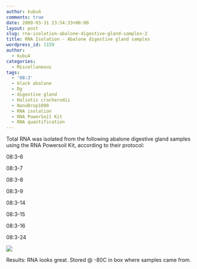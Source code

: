 ```yaml
---
author: kubu4
comments: true
date: 2009-03-31 23:54:33+00:00
layout: post
slug: rna-isolation-abalone-digestive-gland-samples-2
title: RNA Isolation - Abalone digestive gland samples
wordpress_id: 1159
author:
  - kubu4
categories:
  - Miscellaneous
tags:
  - '08:3'
  - black abalone
  - Dg
  - digestive gland
  - Haliotis cracherodii
  - NanoDrop1000
  - RNA isolation
  - RNA PowerSoil Kit
  - RNA quantification
---
```


Total RNA was isolated from the following abalone digestive gland samples using the RNA Powersoil Kit, according to their protocol:

08:3-6

08:3-7

08:3-8

08:3-9

08:3-14

08:3-15

08:3-16

08:3-24

![](https://eagle.fish.washington.edu/Arabidopsis/RNA%20Spec%20Readings/20090331%20RNA%20SJW.jpg)

Results: RNA looks great. Stored @ -80C in box where samples came from.
